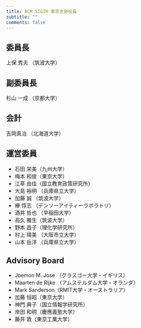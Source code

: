 ```yaml
---
title: ACM SIGIR 東京支部役員
subtitle: ""
comments: false
---
```


## 委員長

上保 秀夫 （筑波大学）

## 副委員長

杉山 一成 （京都大学）

## 会計

吉岡真治 （北海道大学）

## 運営委員

- 石田 栄美（九州大学）
- 梅本 和俊（東京大学）
- 江草 由佳（国立教育政策研究所）
- 大島 裕明 （兵庫県立大学）
- 加藤 誠 （筑波大学）
- 欅 惇志 （デンソーアイティーラボラトリ）
- 酒井 哲也 （早稲田大学）
- 高久 雅生（筑波大学）
- 野本 昌子（理化学研究所）
- 村上 晴美 （大阪市立大学）
- 山本 岳洋 （兵庫県立大学）

## Advisory Board

- Joemon M. Jose （グラスゴー大学・イギリス）
- Maarten de Rijke （アムステルダム大学・オランダ）
- Mark Sanderson（RMIT大学・オーストラリア）
- 加藤 恒昭（東京大学）
- 神門 典子（国立情報学研究所）
- 岸田 和明（慶應義塾大学）
- 藤井 敦（東京工業大学）
